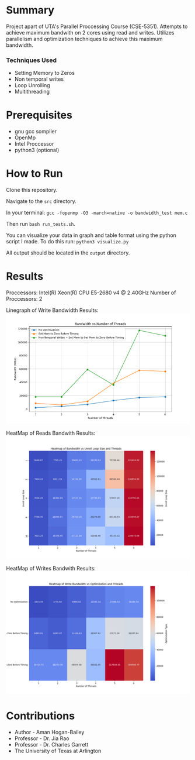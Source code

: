 # Summary
Project apart of UTA's Parallel Proccessing  Course (CSE-5351). Attempts to achieve maximum bandwith on 2 cores using read and writes. Utilizes parallelism and optimization techniques to achieve this maximum bandwidth.

### Techniques Used
- Setting Memory to Zeros
- Non temporal writes
- Loop Unrolling
- Multithreading

# Prerequisites
- gnu gcc sompiler
- OpenMp
- Intel Proccessor
- python3 (optional)

# How to Run
Clone this repository.

Navigate to the `src` directory.

In your terminal: `gcc -fopenmp -O3 -march=native -o bandwidth_test mem.c`

Then run `bash run_tests.sh`.

You can visualize your data in graph and table format using the python script I made. To do this run: `python3 visualize.py `

All output should be located in the `output` directory.

# Results
Proccessors: Intel(R) Xeon(R) CPU E5-2680 v4 @ 2.40GHz
Number of Proccessors: 2

Linegraph of Write Bandwidth Results:
![img](./output/write_line_graph.png)

HeatMap of Reads Bandwith Results:
![img](./output/read_heatmap.png)

HeatMap of Writes Bandwith Results:
![img](./output/write_heatmap.png)

# Contributions
- Author - Aman Hogan-Bailey
- Professor - Dr. Jia Rao
- Professor - Dr. Charles Garrett
- The University of Texas at Arlington